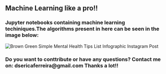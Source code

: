 <h2> Machine Learning like a pro!! </h2>
<h3> Jupyter notebooks containing machine learning techiniques.The algorithms present in here can be seen in the image below: </h3>

![Brown Green  Simple Mental Health Tips List Infographic Instagram Post](https://user-images.githubusercontent.com/101155921/214399528-376ba417-2faf-4547-8420-d45f6bfb8119.png)

<h3> Do you want to conttribute or have any questions? Contact me on: dsericaferreira@gmail.com
Thanks a lot!! </h3>
